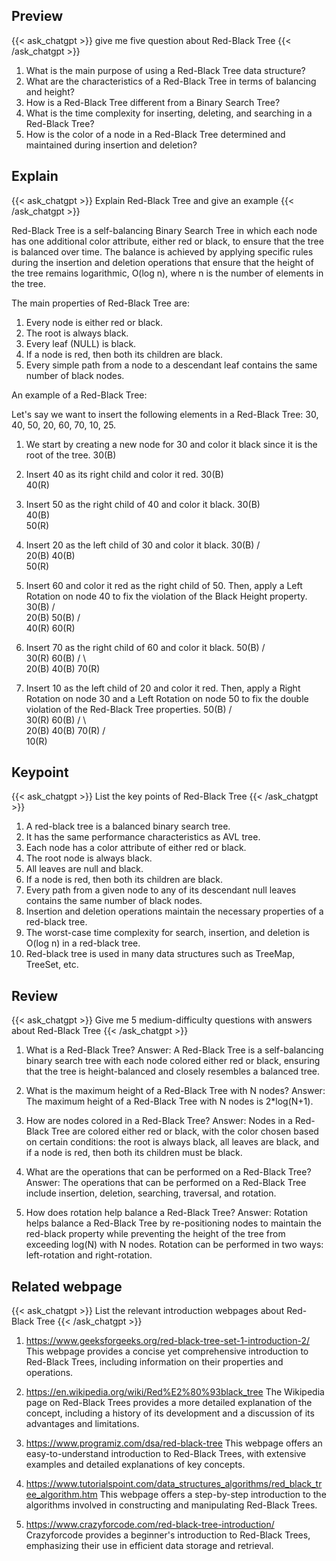 ## Preview
{{< ask_chatgpt >}}
give me five question about Red-Black Tree
{{< /ask_chatgpt >}}



1. What is the main purpose of using a Red-Black Tree data structure?
2. What are the characteristics of a Red-Black Tree in terms of balancing and height?
3. How is a Red-Black Tree different from a Binary Search Tree?
4. What is the time complexity for inserting, deleting, and searching in a Red-Black Tree?
5. How is the color of a node in a Red-Black Tree determined and maintained during insertion and deletion?   

## Explain
{{< ask_chatgpt >}}
Explain Red-Black Tree and give an example
{{< /ask_chatgpt >}}



Red-Black Tree is a self-balancing Binary Search Tree in which each node has one additional color attribute, either red or black, to ensure that the tree is balanced over time. The balance is achieved by applying specific rules during the insertion and deletion operations that ensure that the height of the tree remains logarithmic, O(log n), where n is the number of elements in the tree.

The main properties of Red-Black Tree are:

1. Every node is either red or black.
2. The root is always black.
3. Every leaf (NULL) is black.
4. If a node is red, then both its children are black.
5. Every simple path from a node to a descendant leaf contains the same number of black nodes.

An example of a Red-Black Tree:

Let's say we want to insert the following elements in a Red-Black Tree: 30, 40, 50, 20, 60, 70, 10, 25. 

1. We start by creating a new node for 30 and color it black since it is the root of the tree.
       30(B)

2. Insert 40 as its right child and color it red.
       30(B)
            \
            40(R)

3. Insert 50 as the right child of 40 and color it black.
       30(B)
            \
            40(B)
                \
                50(R)

4. Insert 20 as the left child of 30 and color it black.
       30(B)
      /    \
  20(B)  40(B)
              \
              50(R)

5. Insert 60 and color it red as the right child of 50. Then, apply a Left Rotation on node 40 to fix the violation of the Black Height property.
       30(B)
      /    \
  20(B)  50(B)
        /    \
    40(R) 60(R)

6. Insert 70 as the right child of 60 and color it black.
            50(B)
           /    \
       30(R) 60(B)
      /     \     \
  20(B)  40(B) 70(R)
  
7. Insert 10 as the left child of 20 and color it red. Then, apply a Right Rotation on node 30 and a Left Rotation on node 50 to fix the double violation of the Red-Black Tree properties.
             50(B)
            /     \
          30(R)  60(B)
         /    \     \
     20(B) 40(B)   70(R)
    /  
 10(R)   

## Keypoint
{{< ask_chatgpt >}}
List the key points of Red-Black Tree
{{< /ask_chatgpt >}}



1. A red-black tree is a balanced binary search tree.
2. It has the same performance characteristics as AVL tree.
3. Each node has a color attribute of either red or black.
4. The root node is always black.
5. All leaves are null and black.
6. If a node is red, then both its children are black.
7. Every path from a given node to any of its descendant null leaves contains the same number of black nodes.
8. Insertion and deletion operations maintain the necessary properties of a red-black tree.
9. The worst-case time complexity for search, insertion, and deletion is O(log n) in a red-black tree.
10. Red-black tree is used in many data structures such as TreeMap, TreeSet, etc.   

## Review
{{< ask_chatgpt >}}
Give me 5 medium-difficulty questions with answers about Red-Black Tree
{{< /ask_chatgpt >}}



1) What is a Red-Black Tree?
Answer: A Red-Black Tree is a self-balancing binary search tree with each node colored either red or black, ensuring that the tree is height-balanced and closely resembles a balanced tree. 

2) What is the maximum height of a Red-Black Tree with N nodes?
Answer: The maximum height of a Red-Black Tree with N nodes is 2*log(N+1). 

3) How are nodes colored in a Red-Black Tree?
Answer: Nodes in a Red-Black Tree are colored either red or black, with the color chosen based on certain conditions: the root is always black, all leaves are black, and if a node is red, then both its children must be black. 

4) What are the operations that can be performed on a Red-Black Tree?
Answer: The operations that can be performed on a Red-Black Tree include insertion, deletion, searching, traversal, and rotation. 

5) How does rotation help balance a Red-Black Tree?
Answer: Rotation helps balance a Red-Black Tree by re-positioning nodes to maintain the red-black property while preventing the height of the tree from exceeding log(N) with N nodes. Rotation can be performed in two ways: left-rotation and right-rotation.   

## Related webpage
{{< ask_chatgpt >}}
List the relevant introduction webpages about Red-Black Tree
{{< /ask_chatgpt >}}



1. https://www.geeksforgeeks.org/red-black-tree-set-1-introduction-2/
This webpage provides a concise yet comprehensive introduction to Red-Black Trees, including information on their properties and operations.

2. https://en.wikipedia.org/wiki/Red%E2%80%93black_tree
The Wikipedia page on Red-Black Trees provides a more detailed explanation of the concept, including a history of its development and a discussion of its advantages and limitations.

3. https://www.programiz.com/dsa/red-black-tree
This webpage offers an easy-to-understand introduction to Red-Black Trees, with extensive examples and detailed explanations of key concepts.

4. https://www.tutorialspoint.com/data_structures_algorithms/red_black_tree_algorithm.htm
This webpage offers a step-by-step introduction to the algorithms involved in constructing and manipulating Red-Black Trees.

5. https://www.crazyforcode.com/red-black-tree-introduction/ 
Crazyforcode provides a beginner's introduction to Red-Black Trees, emphasizing their use in efficient data storage and retrieval.   

